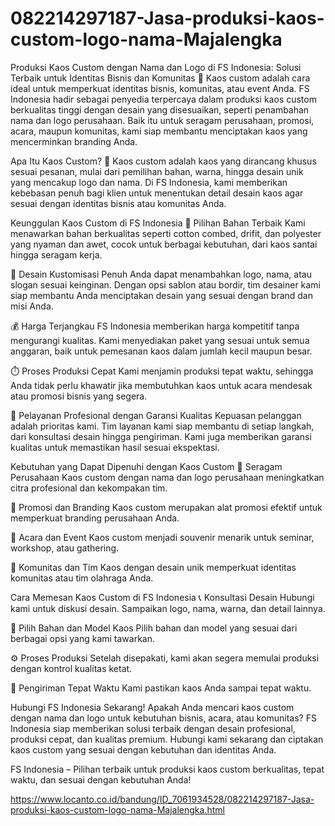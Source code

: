 # 082214297187-Jasa-produksi-kaos-custom-logo-nama-Majalengka
Produksi Kaos Custom dengan Nama dan Logo di FS Indonesia:
Solusi Terbaik untuk Identitas Bisnis dan Komunitas
👕 Kaos custom adalah cara ideal untuk memperkuat identitas bisnis, komunitas, atau event Anda. FS Indonesia hadir sebagai penyedia terpercaya dalam produksi kaos custom berkualitas tinggi dengan desain yang disesuaikan, seperti penambahan nama dan logo perusahaan. Baik itu untuk seragam perusahaan, promosi, acara, maupun komunitas, kami siap membantu menciptakan kaos yang mencerminkan branding Anda.

Apa Itu Kaos Custom?
🎨 Kaos custom adalah kaos yang dirancang khusus sesuai pesanan, mulai dari pemilihan bahan, warna, hingga desain unik yang mencakup logo dan nama. Di FS Indonesia, kami memberikan kebebasan penuh bagi klien untuk menentukan detail desain kaos agar sesuai dengan identitas bisnis atau komunitas Anda.

Keunggulan Kaos Custom di FS Indonesia
🧵 Pilihan Bahan Terbaik
Kami menawarkan bahan berkualitas seperti cotton combed, drifit, dan polyester yang nyaman dan awet, cocok untuk berbagai kebutuhan, dari kaos santai hingga seragam kerja.

🎨 Desain Kustomisasi Penuh
Anda dapat menambahkan logo, nama, atau slogan sesuai keinginan. Dengan opsi sablon atau bordir, tim desainer kami siap membantu Anda menciptakan desain yang sesuai dengan brand dan misi Anda.

💰 Harga Terjangkau
FS Indonesia memberikan harga kompetitif tanpa mengurangi kualitas. Kami menyediakan paket yang sesuai untuk semua anggaran, baik untuk pemesanan kaos dalam jumlah kecil maupun besar.

⏱️ Proses Produksi Cepat
Kami menjamin produksi tepat waktu, sehingga Anda tidak perlu khawatir jika membutuhkan kaos untuk acara mendesak atau promosi bisnis yang segera.

🔧 Pelayanan Profesional dengan Garansi Kualitas
Kepuasan pelanggan adalah prioritas kami. Tim layanan kami siap membantu di setiap langkah, dari konsultasi desain hingga pengiriman. Kami juga memberikan garansi kualitas untuk memastikan hasil sesuai ekspektasi.

Kebutuhan yang Dapat Dipenuhi dengan Kaos Custom
🏢 Seragam Perusahaan
Kaos custom dengan nama dan logo perusahaan meningkatkan citra profesional dan kekompakan tim.

📢 Promosi dan Branding
Kaos custom merupakan alat promosi efektif untuk memperkuat branding perusahaan Anda.

🎉 Acara dan Event
Kaos custom menjadi souvenir menarik untuk seminar, workshop, atau gathering.

👥 Komunitas dan Tim
Kaos dengan desain unik memperkuat identitas komunitas atau tim olahraga Anda.

Cara Memesan Kaos Custom di FS Indonesia
📞 Konsultasi Desain
Hubungi kami untuk diskusi desain. Sampaikan logo, nama, warna, dan detail lainnya.

👕 Pilih Bahan dan Model Kaos
Pilih bahan dan model yang sesuai dari berbagai opsi yang kami tawarkan.

⚙️ Proses Produksi
Setelah disepakati, kami akan segera memulai produksi dengan kontrol kualitas ketat.

🚚 Pengiriman Tepat Waktu
Kami pastikan kaos Anda sampai tepat waktu.

Hubungi FS Indonesia Sekarang!
Apakah Anda mencari kaos custom dengan nama dan logo untuk kebutuhan bisnis, acara, atau komunitas? FS Indonesia siap memberikan solusi terbaik dengan desain profesional, produksi cepat, dan kualitas premium. Hubungi kami sekarang dan ciptakan kaos custom yang sesuai dengan kebutuhan dan identitas Anda.

FS Indonesia – Pilihan terbaik untuk produksi kaos custom berkualitas, tepat waktu, dan sesuai dengan kebutuhan Anda!


https://www.locanto.co.id/bandung/ID_7061934528/082214297187-Jasa-produksi-kaos-custom-logo-nama-Majalengka.html
